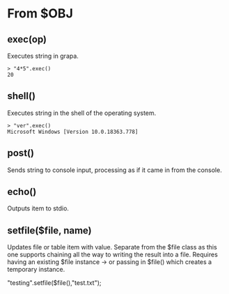 # From $OBJ

## exec(op)
Executes string in grapa.

```
> "4*5".exec()
20
```

## shell()
Executes string in the shell of the operating system. 

```
> "ver".exec()
Microsoft Windows [Version 10.0.18363.778]
```

## post()
Sends string to console input, processing as if it came in from the console. 

## echo()
Outputs item to stdio.

## setfile($file, name)
Updates file or table item with value. Separate from the $file class as this one supports chaining all the way to writing the result into a file. Requires having an existing $file instance -> or passing in $file() which creates a temporary instance.

"testing".setfile($file(),"test.txt");
